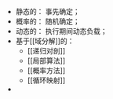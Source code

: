 - 静态的： 事先确定；
- 概率的： 随机确定；
- 动态的： 执行期间动态负载；
- 基于[[域分解]]的：
	- [[递归对剖]]
	- [[局部算法]]
	- [[概率方法]]
	- [[循环映射]]
-